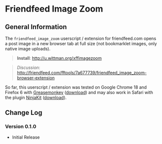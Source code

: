 # Friendfeed Image Zoom

## General Information
The `friendfeed_image_zoom` userscript / extension for friendfeed.com opens a post image in a new browser tab at full size (not bookmarklet images, only native image uploads).

>**Install**: <http://u.wittman.org/xffimagezoom>

>_Discussion_: <http://friendfeed.com/fftools/7a677739/friendfeed_image_zoom-browser-extension>

So far, this userscript / extension was tested on Google Chrome 18 and Firefox 6 with [Greasemonkey](http://www.greasespot.net/) ([download](https://addons.mozilla.org/firefox/748/)) and may also work in Safari with the plugin [NinjaKit](http://d.hatena.ne.jp/os0x/20100612/1276330696) ([download](http://ss-o.net/safari/extension/NinjaKit.safariextz)).

## Change Log

### Version 0.1.0

- Initial Release